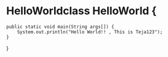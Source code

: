 # HelloWorldclass HelloWorld {
    public static void main(String args[]) {
        System.out.println("Hello World!! , This is Teja123");
    }
}
